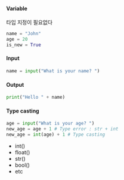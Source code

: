 #### Variable
타입 지정이 필요없다
```python
name = "John"
age = 20
is_new = True
```
#### Input
```python
name = input("What is your name? ")
```
#### Output
```python
print("Hello " + name)
```
#### Type casting
```python
age = input("What is your age? ")
new_age = age + 1 # Type error : str + int
new_age = int(age) + 1 # Type casting
```
- int()
- float()
- str()
- bool()
- etc
```python

```